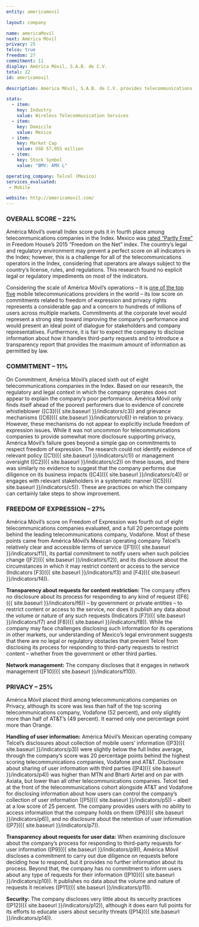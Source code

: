 ```yaml
---
entity: americamovil

layout: company

name: americaMovil
next: América Móvil
privacy: 25
telco: true
freedom: 27
commitment: 11
display: América Móvil, S.A.B. de C.V.
total: 22
id: americamovil

description: América Móvil, S.A.B. de C.V. provides telecommunications services in Mexico and internationally, including 18 countries in the Americas and seven in Europe. It offers mobile and fixed voice and data services for retail and business customers. It operates under several brands and maintains a position as one of the largest operators globally, reporting more than 289 million mobile customers, 22.5 million fixed broadband accesses, and more than 21 million television subscribers.

stats:
  - item:
    key: Industry
    value: Wireless Telecommunication Services
  - item:
    key: Domicile
    value: Mexico
  - item:
    key: Market Cap
    value: USD 57,955 million
  - item:
    key: Stock Symbol
    value: "BMV: AMX L"

operating_company: Telcel (Mexico)
services_evaluated:
 - Mobile

website: http://americamovil.com/
---
```


### OVERALL SCORE – 22%

América Móvil’s overall Index score puts it in fourth place among telecommunications companies in the Index. Mexico was [rated “Partly Free”](https://freedomhouse.org/report/freedom-net/2015/mexico) in Freedom House’s 2015 “Freedom on the Net” index. The country’s legal and regulatory environment may prevent a perfect score on all indicators in the Index; however, this is a challenge for all of the telecommunications operators in the Index, considering that operators are always subject to the country’s license, rules, and regulations. This research found no explicit legal or regulatory impediments on most of the indicators.

Considering the scale of América Móvil’s operations – it is [one of the top five](http://www.rcrwireless.com/20140924/carriers/worlds-largest-mobile-operators-tag2) mobile telecommunications providers in the world – its low score on commitments related to freedom of expression and privacy rights represents a considerable gap and a concern to hundreds of millions of users across multiple markets. Commitments at the corporate level would represent a strong step toward improving the company’s performance and would present an ideal point of dialogue for stakeholders and company representatives. Furthermore, it is fair to expect the company to disclose information about how it handles third-party requests and to introduce a transparency report that provides the maximum amount of information as permitted by law.


### COMMITMENT – 11%

On Commitment, América Móvil’s placed sixth out of eight telecommunications companies in the Index. Based on our research, the regulatory and legal context in which the company operates does not appear to explain the company’s poor performance. América Móvil only finds itself ahead of the poorest performers due to evidence of concrete whistleblower ([C3]({{ site.baseurl }}/indicators/c3)) and grievance mechanisms ([C6]({{ site.baseurl }}/indicators/c6)) in relation to privacy. However, these mechanisms do not appear to explicitly include freedom of expression issues. While it was not uncommon for telecommunications companies to provide somewhat more disclosure supporting privacy, América Móvil’s failure goes beyond a simple gap on commitments to respect freedom of expression. The research could not identify evidence of relevant policy ([C1]({{ site.baseurl }}/indicators/c1)) or management oversight ([C2]({{ site.baseurl }}/indicators/c2)) on these issues, and there was similarly no evidence to suggest that the company performs due diligence on its business impacts ([C4]({{ site.baseurl }}/indicators/c4)) or engages with relevant stakeholders in a systematic manner ([C5]({{ site.baseurl }}/indicators/c5)). These are practices on which the company can certainly take steps to show improvement.

### FREEDOM OF EXPRESSION – 27%

América Móvil’s score on Freedom of Expression was fourth out of eight telecommunications companies evaluated, and a full 20 percentage points behind the leading telecommunications company, Vodafone. Most of these points came from América Móvil’s Mexican operating company Telcel’s relatively clear and accessible terms of service ([F1]({{ site.baseurl }}/indicators/f1)), its partial commitment to notify users when such policies change ([F2]({{ site.baseurl }}/indicators/f2)), and its disclosure about the circumstances in which it may restrict content or access to the service (Indicators [F3]({{ site.baseurl }}/indicators/f3) and [F4]({{ site.baseurl }}/indicators/f4)).

**Transparency about requests for content restriction:** The company offers no disclosure about its process for responding to any kind of request ([F6]({{ site.baseurl }}/indicators/f6)) – by government or private entities – to restrict content or access to the service, nor does it publish any data about the volume or nature of any such requests (Indicators [F7]({{ site.baseurl }}/indicators/f7) and [F8]({{ site.baseurl }}/indicators/f8)). While the company may face challenges disclosing such information for its operations in other markets, our understanding of Mexico’s legal environment suggests that there are no legal or regulatory obstacles that prevent Telcel from disclosing its process for responding to third-party requests to restrict content – whether from the government or other third parties.

**Network management:** The company discloses that it engages in network management ([F10]({{ site.baseurl }}/indicators/f10)).

### PRIVACY – 25%

América Móvil placed third among telecommunications companies on Privacy, although its score was less than half of the top scoring telecommunications company, Vodafone (52 percent), and only slightly more than half of AT&T’s (49 percent). It earned only one percentage point more than Orange.

**Handling of user information:** América Móvil’s Mexican operating company Telcel’s disclosures about collection of mobile users’ information ([P3]({{ site.baseurl }}/indicators/p3)) were slightly below the full Index average, through the company’s score was 20 percentage points behind the highest scoring telecommunications companies, Vodafone and AT&T. Disclosure about sharing of user information with third parties ([P4]({{ site.baseurl }}/indicators/p4)) was higher than MTN and Bharti Airtel and on par with Axiata, but lower than all other telecommunications companies. Telcel tied at the front of the telecommunications cohort alongside AT&T and Vodafone for disclosing information about how users can control the company’s collection of user information ([P5]({{ site.baseurl }}/indicators/p5)) – albeit at a low score of 25 percent. The company provides users with no ability to access information that the company holds on them ([P6]({{ site.baseurl }}/indicators/p6)), and no disclosure about the retention of user information ([P7]({{ site.baseurl }}/indicators/p7)).

**Transparency about requests for user data:** When examining disclosure about the company’s process for responding to third-party requests for user information ([P9]({{ site.baseurl }}/indicators/p9)), América Móvil discloses a commitment to carry out due diligence on requests before deciding how to respond, but it provides no further information about its process. Beyond that, the company has no commitment to inform users about any type of requests for their information ([P10]({{ site.baseurl }}/indicators/p10)). It publishes no data about the volume and nature of requests it receives ([P11]({{ site.baseurl }}/indicators/p11)).

**Security:** The company discloses very little about its security practices ([P12]({{ site.baseurl }}/indicators/p12)), although it does earn full points for its efforts to educate users about security threats ([P14]({{ site.baseurl }}/indicators/p14)).
